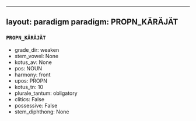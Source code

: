 
---
layout: paradigm
paradigm: PROPN_KÄRÄJÄT
---
### ` PROPN_KÄRÄJÄT `


* grade_dir: weaken
* stem_vowel: None
* kotus_av: None
* pos: NOUN
* harmony: front
* upos: PROPN
* kotus_tn: 10
* plurale_tantum: obligatory
* clitics: False
* possessive: False
* stem_diphthong: None
